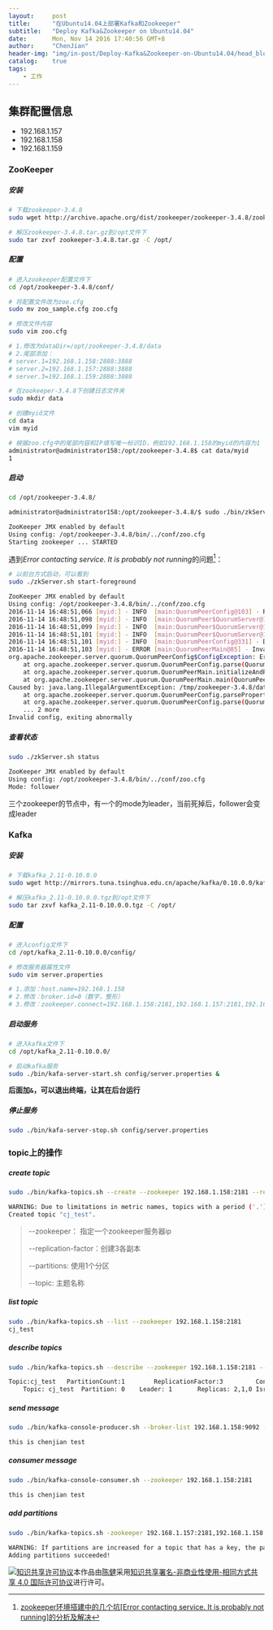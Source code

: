 ```yaml
---
layout:     post
title:      "在Ubuntu14.04上部署Kafka和Zookeeper"
subtitle:   "Deploy Kafka&Zookeeper on Ubuntu14.04"
date:       Mon, Nov 14 2016 17:40:56 GMT+8
author:     "ChenJian"
header-img: "img/in-post/Deploy-Kafka&Zookeeper-on-Ubuntu14.04/head_blog.jpg"
catalog:    true
tags:
    - 工作
---
```



## 集群配置信息

- 192.168.1.157
- 192.168.1.158
- 192.168.1.159

### ZooKeeper

##### 安装

``` bash
# 下载zookeeper-3.4.8
sudo wget http://archive.apache.org/dist/zookeeper/zookeeper-3.4.8/zookeeper-3.4.8.tar.gz

# 解压zookeeper-3.4.8.tar.gz到/opt文件下
sudo tar zxvf zookeeper-3.4.8.tar.gz -C /opt/
```

##### 配置

``` bash
# 进入zookeeper配置文件下
cd /opt/zookeeper-3.4.8/conf/

# 将配置文件改为zoo.cfg
sudo mv zoo_sample.cfg zoo.cfg

# 修改文件内容
sudo vim zoo.cfg

# 1.修改为dataDir=/opt/zookeeper-3.4.8/data 
# 2.尾部添加：
# server.1=192.168.1.158:2888:3888
# server.2=192.168.1.157:2888:3888
# server.3=192.168.1.159:2888:3888

# 在zookeeper-3.4.8下创建日志文件夹
sudo mkdir data

# 创建myid文件
cd data
vim myid

# 根据zoo.cfg中的尾部内容和IP填写唯一标识ID，例如192.168.1.158的myid的内容为1
administrator@administrator158:/opt/zookeeper-3.4.8$ cat data/myid
1
```

##### 启动

``` bash
cd /opt/zookeeper-3.4.8/

administrator@administrator158:/opt/zookeeper-3.4.8/$ sudo ./bin/zkServer.sh start

ZooKeeper JMX enabled by default
Using config: /opt/zookeeper-3.4.8/bin/../conf/zoo.cfg
Starting zookeeper ... STARTED
```

遇到*Error contacting service. It is probably not running*的问题[^error]：

``` bash
# 以前台方式启动，可以看到
sudo ./zkServer.sh start-foreground

ZooKeeper JMX enabled by default
Using config: /opt/zookeeper-3.4.8/bin/../conf/zoo.cfg
2016-11-14 16:48:51,066 [myid:] - INFO  [main:QuorumPeerConfig@103] - Reading configuration from: /opt/zookeeper-3.4.8/bin/../conf/zoo.cfg
2016-11-14 16:48:51,098 [myid:] - INFO  [main:QuorumPeer$QuorumServer@149] - Resolved hostname: 192.168.1.158 to address: /192.168.1.158
2016-11-14 16:48:51,099 [myid:] - INFO  [main:QuorumPeer$QuorumServer@149] - Resolved hostname: 192.168.1.159 to address: /192.168.1.159
2016-11-14 16:48:51,101 [myid:] - INFO  [main:QuorumPeer$QuorumServer@149] - Resolved hostname: 192.168.1.157 to address: /192.168.1.157
2016-11-14 16:48:51,101 [myid:] - INFO  [main:QuorumPeerConfig@331] - Defaulting to majority quorums
2016-11-14 16:48:51,103 [myid:] - ERROR [main:QuorumPeerMain@85] - Invalid config, exiting abnormally
org.apache.zookeeper.server.quorum.QuorumPeerConfig$ConfigException: Error processing /opt/zookeeper-3.4.8/bin/../conf/zoo.cfg
	at org.apache.zookeeper.server.quorum.QuorumPeerConfig.parse(QuorumPeerConfig.java:123)
	at org.apache.zookeeper.server.quorum.QuorumPeerMain.initializeAndRun(QuorumPeerMain.java:101)
	at org.apache.zookeeper.server.quorum.QuorumPeerMain.main(QuorumPeerMain.java:78)
Caused by: java.lang.IllegalArgumentException: /tmp/zookeeper-3.4.8/data/myid file is missing
	at org.apache.zookeeper.server.quorum.QuorumPeerConfig.parseProperties(QuorumPeerConfig.java:341)
	at org.apache.zookeeper.server.quorum.QuorumPeerConfig.parse(QuorumPeerConfig.java:119)
	... 2 more
Invalid config, exiting abnormally
```

##### 查看状态

``` bash
sudo ./zkServer.sh status

ZooKeeper JMX enabled by default
Using config: /opt/zookeeper-3.4.8/bin/../conf/zoo.cfg
Mode: follower
```

三个zookeeper的节点中，有一个的mode为leader，当前死掉后，follower会变成leader


### Kafka

##### 安装

``` bash
# 下载kafka_2.11-0.10.0.0
sudo wget http://mirrors.tuna.tsinghua.edu.cn/apache/kafka/0.10.0.0/kafka_2.11-0.10.0.0.tgz

# 解压kafka_2.11-0.10.0.0.tgz到/opt文件下
sudo tar zxvf kafka_2.11-0.10.0.0.tgz -C /opt/
```

##### 配置

``` bash
# 进入config文件下
cd /opt/kafka_2.11-0.10.0.0/config/

# 修改服务器属性文件
sudo vim server.properties

# 1.添加：host.name=192.168.1.158
# 2.修改：broker.id=0（数字，整形）
# 3.修改：zookeeper.connect=192.168.1.158:2181,192.168.1.157:2181,192.168.1.159:2181
```

##### 启动服务

``` bash
# 进入kafka文件下
cd /opt/kafka_2.11-0.10.0.0/

# 启动kafka服务
sudo ./bin/kafa-server-start.sh config/server.properties &
```

**后面加`&`，可以退出终端，让其在后台运行**

##### 停止服务

``` bash
sudo ./bin/kafa-server-stop.sh config/server.properties
```

### topic上的操作

##### create topic

``` bash
sudo ./bin/kafka-topics.sh --create --zookeeper 192.168.1.158:2181 --replication-factor 3 --partitions 1 --topic cj_test

WARNING: Due to limitations in metric names, topics with a period ('.') or underscore ('_') could collide. To avoid issues it is best to use either, but not both.
Created topic "cj_test".
```

> --zookeeper： 指定一个zookeeper服务器ip
> 
> --replication-factor：创建3各副本
> 
> --partitions: 使用1个分区
> 
> --topic: 主题名称

##### list topic

``` bash
sudo ./bin/kafka-topics.sh --list --zookeeper 192.168.1.158:2181
cj_test
```

##### describe topics

``` bash
sudo ./bin/kafka-topics.sh --describe --zookeeper 192.168.1.158:2181 --topic cj_test

Topic:cj_test   PartitionCount:1        ReplicationFactor:3     	Configs:
	Topic: cj_test  Partition: 0    Leader: 1       Replicas: 2,1,0 Isr: 1
```

##### send message

``` bash
sudo ./bin/kafka-console-producer.sh --broker-list 192.168.1.158:9092 --topic cj_test

this is chenjian test
```

##### consumer message

``` bash
sudo ./bin/kafka-console-consumer.sh --zookeeper 192.168.1.158:2181 	--topic cj_test --from-beginning

this is chenjian test
```

##### add partitions

``` bash
sudo ./bin/kafka-topics.sh -zookeeper 192.168.1.157:2181,192.168.1.158:2181,192.168.1.159:2181 –alter –partitions  3 –topic hiddenlink
	
WARNING: If partitions are increased for a topic that has a key, the partition logic or ordering of the messages will be affected
Adding partitions succeeded!
```


[^error]: [zookeeper环境搭建中的几个坑[Error contacting service. It is probably not running]的分析及解决](http://www.paymoon.com/index.php/2015/06/04/zookeeper-building/)


<a rel="license" href="http://creativecommons.org/licenses/by-nc-sa/4.0/"><img alt="知识共享许可协议" style="border-width:0" src="https://i.creativecommons.org/l/by-nc-sa/4.0/88x31.png" /></a>本作品由<a xmlns:cc="http://creativecommons.org/ns#" href="https://o-my-chenjian.com/2016/11/14/Deploy-Kafka&Zookeeper-on-Ubuntu14.04/" property="cc:attributionName" rel="cc:attributionURL">陈健</a>采用<a rel="license" href="http://creativecommons.org/licenses/by-nc-sa/4.0/">知识共享署名-非商业性使用-相同方式共享 4.0 国际许可协议</a>进行许可。
